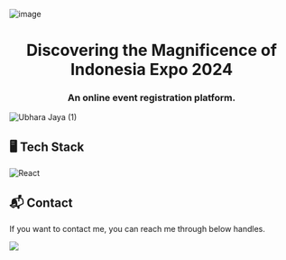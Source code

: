 ![image](https://github.com/faishalwahiduddin/dmiexpo/assets/15316893/cccc5ec0-01b1-44d9-bd23-9d29a6383334)



<h1 align="center">Discovering the Magnificence of Indonesia Expo 2024</h1> 
<h3 align="center">An online event registration platform.</h3>


![Ubhara Jaya (1)](https://github.com/faishalwahiduddin/dmiexpo/assets/15316893/5f455e19-32a7-4023-8403-c6d4a8169b6a)

## 🖥️ Tech Stack
![React](https://img.shields.io/badge/React-20232A?style=for-the-badge&logo=react&logoColor=61DAFB)
## 📬 Contact


If you want to contact me, you can reach me through below handles.

<a href="https://www.linkedin.com/in/faishal-wahiduddin/"><img src="https://img.shields.io/badge/LinkedIn-0077B5?style=for-the-badge&logo=linkedin&logoColor=white" ></img></a>
